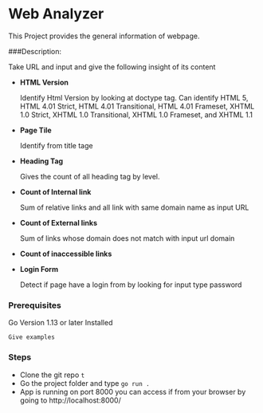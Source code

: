 # Web Analyzer

This Project provides the general information of webpage. 

###Description: 

Take URL and input and give the following insight of its content

* **HTML Version**
    
    Identify Html Version by looking at doctype tag. Can identify HTML 5, HTML 4.01 Strict, HTML 4.01 Transitional, HTML 4.01 Frameset, XHTML 1.0 Strict, XHTML 1.0 Transitional, XHTML 1.0 Frameset, and XHTML 1.1 
    
*  **Page Tile**
   
    Identify from title tage

*  **Heading Tag**
    
    Gives the count of all heading tag by level.

*  **Count of Internal link**
    
    Sum of relative links and all link with same domain name as input URL

*  **Count of External links**
    
    Sum of links whose domain does not match with input url domain

*  **Count of inaccessible links**
*  **Login Form**
    
    Detect if page have a login from by looking for input type password

### Prerequisites

Go Version 1.13 or later Installed 

```
Give examples
```

### Steps

*  Clone the git repo ```t```
*  Go the project folder and type ```go run .```
*  App is running on port 8000 you can access if from your browser by going to http://localhost:8000/
 
